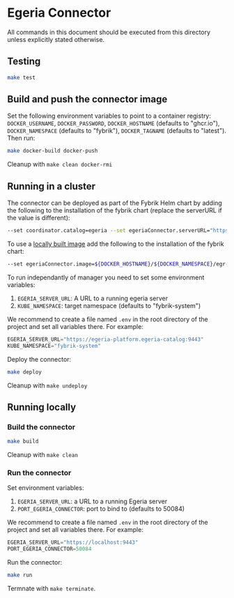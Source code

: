# Egeria Connector

All commands in this document should be executed from this directory unless explicitly stated otherwise.


## Testing

```bash
make test
```

## Build and push the connector image

Set the following environment variables to point to a container registry: `DOCKER_USERNAME`, `DOCKER_PASSWORD`, `DOCKER_HOSTNAME` (defaults to "ghcr.io"), `DOCKER_NAMESPACE` (defaults to "fybrik"), `DOCKER_TAGNAME` (defaults to "latest").
Then run:

```bash
make docker-build docker-push
```

Cleanup with `make clean docker-rmi`

## Running in a cluster

The connector can be deployed as part of the Fybrik Helm chart by adding the following to the installation of the fybrik chart (replace the serverURL if the value is different):

```bash
--set coordinator.catalog=egeria --set egeriaConnector.serverURL="https://egeria-platform.egeria-catalog:9443"
```

To use a [locally built image](#build-and-push-the-connector-image) add the following to the installation of the fybrik chart:

```bash
--set egeriaConnector.image=${DOCKER_HOSTNAME}/${DOCKER_NAMESPACE}/egr-connector:${DOCKER_TAGNAME}
```

To run independantly of manager you need to set some environment variables:

1. `EGERIA_SERVER_URL`: A URL to a running egeria server
2. `KUBE_NAMESPACE`: target namespace (defaults to "fybrik-system")

We recommend to create a file named `.env` in the root directory of the project and set all variables there. For example:

```s
EGERIA_SERVER_URL="https://egeria-platform.egeria-catalog:9443"
KUBE_NAMESPACE="fybrik-system"
```

Deploy the connector:

```bash
make deploy
```

Cleanup with `make undeploy`

## Running locally

### Build the connector

```bash
make build
```

Cleanup with `make clean`

### Run the connector

Set environment variables:

1. `EGERIA_SERVER_URL`: a URL to a running Egeria server
2. `PORT_EGERIA_CONNECTOR`: port to bind to (defaults to 50084)

We recommend to create a file named `.env` in the root directory of the project and set all variables there. For example:

```s
EGERIA_SERVER_URL="https://localhost:9443"
PORT_EGERIA_CONNECTOR=50084
```

Run the connector:

```bash
make run
```

Termnate with `make terminate`.

